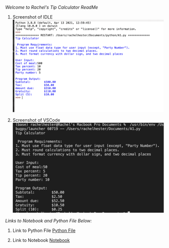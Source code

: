 *Welcome to Rachel's Tip Calculator ReadMe*

1. Screenshot of IDLE                                  
![IDLE Screenshot](img/A1_IDLE.png) 

2. Screenshot of VSCode
![VSCode Screenshot](img/VSCode_A1.png)


*Links to Notebook and Python File Below:*

1. Link to Python File
[Python File](docs/A1.py "A1")

2. Link to Notebook
[Notebook](docs/A1.ipynb "A1 Notebook")